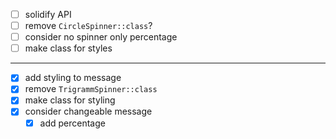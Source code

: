 - [ ] solidify API
- [ ] remove `CircleSpinner::class`?
- [ ] consider no spinner only percentage
- [ ] make class for styles

---

- [x] add styling to message
- [x] remove `TrigrammSpinner::class`
- [x] make class for styling
- [x] consider changeable message  
    - [x] add percentage
